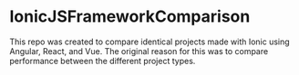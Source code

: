 # IonicJSFrameworkComparison
This repo was created to compare identical projects made with Ionic using Angular, React, and Vue.
The original reason for this was to compare performance between the different project types.
